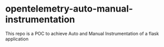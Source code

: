 # opentelemetry-auto-manual-instrumentation
This repo is a POC to achieve Auto and Manual Instrumentation of a flask application
